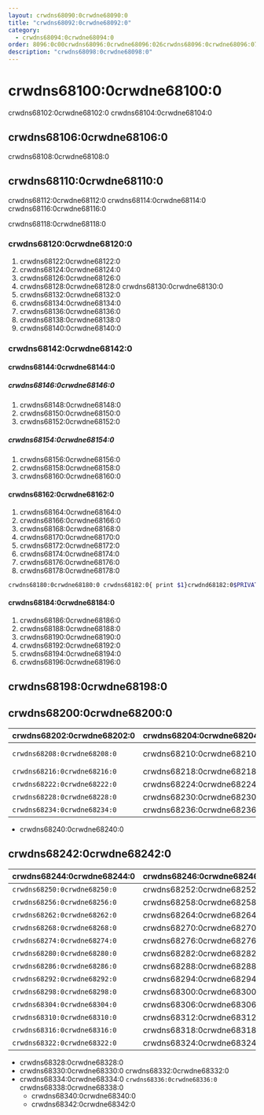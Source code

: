 ```yaml
---
layout: crwdns68090:0crwdne68090:0
title: "crwdns68092:0crwdne68092:0"
category:
  - crwdns68094:0crwdne68094:0
order: 8096:0c00crwdns68096:0crwdne68096:026crwdns68096:0crwdne68096:07a1.21027831crwdns68096:0crwdne68096:0
description: "crwdns68098:0crwdne68098:0"
---
```

# crwdns68100:0crwdne68100:0

crwdns68102:0crwdne68102:0 crwdns68104:0crwdne68104:0

## crwdns68106:0crwdne68106:0

crwdns68108:0crwdne68108:0

## crwdns68110:0crwdne68110:0

crwdns68112:0crwdne68112:0 crwdns68114:0crwdne68114:0 crwdns68116:0crwdne68116:0

crwdns68118:0crwdne68118:0

### crwdns68120:0crwdne68120:0

1. crwdns68122:0crwdne68122:0
2. crwdns68124:0crwdne68124:0
3. crwdns68126:0crwdne68126:0
4. crwdns68128:0crwdne68128:0 crwdns68130:0crwdne68130:0
5. crwdns68132:0crwdne68132:0 
6. crwdns68134:0crwdne68134:0  
  1. crwdns68136:0crwdne68136:0
  2. crwdns68138:0crwdne68138:0
7. crwdns68140:0crwdne68140:0

### crwdns68142:0crwdne68142:0

#### crwdns68144:0crwdne68144:0

##### crwdns68146:0crwdne68146:0

1. crwdns68148:0crwdne68148:0
2. crwdns68150:0crwdne68150:0
3. crwdns68152:0crwdne68152:0

##### crwdns68154:0crwdne68154:0

1. crwdns68156:0crwdne68156:0
2. crwdns68158:0crwdne68158:0
3. crwdns68160:0crwdne68160:0

#### crwdns68162:0crwdne68162:0

1. crwdns68164:0crwdne68164:0
2. crwdns68166:0crwdne68166:0
3. crwdns68168:0crwdne68168:0
4. crwdns68170:0crwdne68170:0
5. crwdns68172:0crwdne68172:0
6. crwdns68174:0crwdne68174:0
7. crwdns68176:0crwdne68176:0
8. crwdns68178:0crwdne68178:0

```bash
crwdns68180:0crwdne68180:0 crwdns68182:0{ print $1}crwdnd68182:0$PRIVATE_IPcrwdnd68182:0$PRIVATE_IPcrwdnd68182:0$PRIVATE_IPcrwdnd68182:0$SERVICES_PRIVATE_IPcrwdnd68182:0$SERVICES_PRIVATE_IPcrwdnd68182:0[2345]crwdnd68182:0$CONTAINER_IMAGEcrwdnd68182:0$CONTAINER_NAMEcrwdnd68182:0$CONTAINER_NAMEcrwdnd68182:0$CONTAINER_IMAGEcrwdnd68182:0$SERVICES_PRIVATE_IPcrwdnd68182:0$NOMAD_METRICS_PORTcrwdne68182:0

```

#### crwdns68184:0crwdne68184:0

1. crwdns68186:0crwdne68186:0
2. crwdns68188:0crwdne68188:0
3. crwdns68190:0crwdne68190:0
4. crwdns68192:0crwdne68192:0
5. crwdns68194:0crwdne68194:0
6. crwdns68196:0crwdne68196:0

## crwdns68198:0crwdne68198:0

## crwdns68200:0crwdne68200:0

| crwdns68202:0crwdne68202:0   | crwdns68204:0crwdne68204:0 | crwdns68206:0crwdne68206:0                            |
| ---------------------------- | -------------------------- | ----------------------------------------------------- |
| `crwdns68208:0crwdne68208:0` | crwdns68210:0crwdne68210:0 | crwdns68212:0crwdne68212:0 crwdns68214:0crwdne68214:0 |
| `crwdns68216:0crwdne68216:0` | crwdns68218:0crwdne68218:0 | crwdns68220:0crwdne68220:0                            |
| `crwdns68222:0crwdne68222:0` | crwdns68224:0crwdne68224:0 | crwdns68226:0crwdne68226:0                            |
| `crwdns68228:0crwdne68228:0` | crwdns68230:0crwdne68230:0 | crwdns68232:0crwdne68232:0                            |
| `crwdns68234:0crwdne68234:0` | crwdns68236:0crwdne68236:0 | crwdns68238:0crwdne68238:0                            |

- crwdns68240:0crwdne68240:0

## crwdns68242:0crwdne68242:0

| crwdns68244:0crwdne68244:0   | crwdns68246:0crwdne68246:0 | crwdns68248:0crwdne68248:0 |
| ---------------------------- | -------------------------- | -------------------------- |
| `crwdns68250:0crwdne68250:0` | crwdns68252:0crwdne68252:0 | crwdns68254:0crwdne68254:0 |
| `crwdns68256:0crwdne68256:0` | crwdns68258:0crwdne68258:0 | crwdns68260:0crwdne68260:0 |
| `crwdns68262:0crwdne68262:0` | crwdns68264:0crwdne68264:0 | crwdns68266:0crwdne68266:0 |
| `crwdns68268:0crwdne68268:0` | crwdns68270:0crwdne68270:0 | crwdns68272:0crwdne68272:0 |
| `crwdns68274:0crwdne68274:0` | crwdns68276:0crwdne68276:0 | crwdns68278:0crwdne68278:0 |
| `crwdns68280:0crwdne68280:0` | crwdns68282:0crwdne68282:0 | crwdns68284:0crwdne68284:0 |
| `crwdns68286:0crwdne68286:0` | crwdns68288:0crwdne68288:0 | crwdns68290:0crwdne68290:0 |
| `crwdns68292:0crwdne68292:0` | crwdns68294:0crwdne68294:0 | crwdns68296:0crwdne68296:0 |
| `crwdns68298:0crwdne68298:0` | crwdns68300:0crwdne68300:0 | crwdns68302:0crwdne68302:0 |
| `crwdns68304:0crwdne68304:0` | crwdns68306:0crwdne68306:0 | crwdns68308:0crwdne68308:0 |
| `crwdns68310:0crwdne68310:0` | crwdns68312:0crwdne68312:0 | crwdns68314:0crwdne68314:0 |
| `crwdns68316:0crwdne68316:0` | crwdns68318:0crwdne68318:0 | crwdns68320:0crwdne68320:0 |
| `crwdns68322:0crwdne68322:0` | crwdns68324:0crwdne68324:0 | crwdns68326:0crwdne68326:0 |

- crwdns68328:0crwdne68328:0
- crwdns68330:0crwdne68330:0 crwdns68332:0crwdne68332:0
- crwdns68334:0crwdne68334:0 `crwdns68336:0crwdne68336:0` crwdns68338:0crwdne68338:0 
  - crwdns68340:0crwdne68340:0
  - crwdns68342:0crwdne68342:0